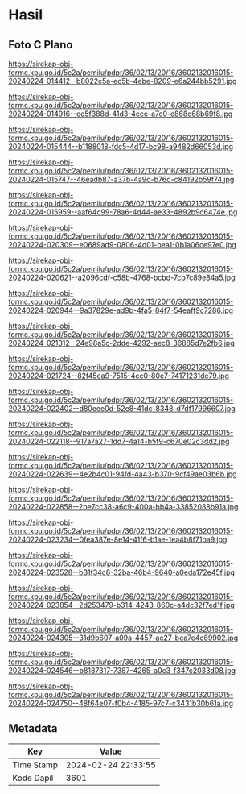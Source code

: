 # Hasil

## Foto C Plano

https://sirekap-obj-formc.kpu.go.id/5c2a/pemilu/pdpr/36/02/13/20/16/3602132016015-20240224-014412--b8022c5a-ec5b-4ebe-8209-e6a244bb5291.jpg

https://sirekap-obj-formc.kpu.go.id/5c2a/pemilu/pdpr/36/02/13/20/16/3602132016015-20240224-014916--ee5f388d-41d3-4ece-a7c0-c868c68b69f8.jpg

https://sirekap-obj-formc.kpu.go.id/5c2a/pemilu/pdpr/36/02/13/20/16/3602132016015-20240224-015444--b1188018-fdc5-4d17-bc98-a9482d66053d.jpg

https://sirekap-obj-formc.kpu.go.id/5c2a/pemilu/pdpr/36/02/13/20/16/3602132016015-20240224-015747--46eadb87-a37b-4a9d-b76d-c84192b59f74.jpg

https://sirekap-obj-formc.kpu.go.id/5c2a/pemilu/pdpr/36/02/13/20/16/3602132016015-20240224-015959--aaf64c99-78a6-4d44-ae33-4892b9c6474e.jpg

https://sirekap-obj-formc.kpu.go.id/5c2a/pemilu/pdpr/36/02/13/20/16/3602132016015-20240224-020309--e0689ad9-0806-4d01-bea1-0b1a06ce97e0.jpg

https://sirekap-obj-formc.kpu.go.id/5c2a/pemilu/pdpr/36/02/13/20/16/3602132016015-20240224-020621--a2096cdf-c58b-4768-bcbd-7cb7c89e84a5.jpg

https://sirekap-obj-formc.kpu.go.id/5c2a/pemilu/pdpr/36/02/13/20/16/3602132016015-20240224-020944--9a37829e-ad9b-4fa5-84f7-54eaff9c7286.jpg

https://sirekap-obj-formc.kpu.go.id/5c2a/pemilu/pdpr/36/02/13/20/16/3602132016015-20240224-021312--24e98a5c-2dde-4292-aec8-36885d7e2fb6.jpg

https://sirekap-obj-formc.kpu.go.id/5c2a/pemilu/pdpr/36/02/13/20/16/3602132016015-20240224-021724--82f45ea9-7515-4ec0-80e7-74171231dc79.jpg

https://sirekap-obj-formc.kpu.go.id/5c2a/pemilu/pdpr/36/02/13/20/16/3602132016015-20240224-022402--d80eee0d-52e8-41dc-8348-d7df17996607.jpg

https://sirekap-obj-formc.kpu.go.id/5c2a/pemilu/pdpr/36/02/13/20/16/3602132016015-20240224-022118--917a7a27-1dd7-4a14-b5f9-c670e02c3dd2.jpg

https://sirekap-obj-formc.kpu.go.id/5c2a/pemilu/pdpr/36/02/13/20/16/3602132016015-20240224-022639--4e2b4c01-94fd-4a43-b370-9cf49ae03b6b.jpg

https://sirekap-obj-formc.kpu.go.id/5c2a/pemilu/pdpr/36/02/13/20/16/3602132016015-20240224-022858--2be7cc38-a6c9-400a-bb4a-33852088b91a.jpg

https://sirekap-obj-formc.kpu.go.id/5c2a/pemilu/pdpr/36/02/13/20/16/3602132016015-20240224-023234--0fea387e-8e14-41f6-b1ae-1ea4b8f71ba9.jpg

https://sirekap-obj-formc.kpu.go.id/5c2a/pemilu/pdpr/36/02/13/20/16/3602132016015-20240224-023528--b31f34c8-32ba-46b4-9640-a0eda172e45f.jpg

https://sirekap-obj-formc.kpu.go.id/5c2a/pemilu/pdpr/36/02/13/20/16/3602132016015-20240224-023854--2d253479-b314-4243-860c-a4dc32f7ed1f.jpg

https://sirekap-obj-formc.kpu.go.id/5c2a/pemilu/pdpr/36/02/13/20/16/3602132016015-20240224-024305--31d9b607-a09a-4457-ac27-bea7e4c69902.jpg

https://sirekap-obj-formc.kpu.go.id/5c2a/pemilu/pdpr/36/02/13/20/16/3602132016015-20240224-024546--b8187317-7387-4265-a0c3-f347c2033d08.jpg

https://sirekap-obj-formc.kpu.go.id/5c2a/pemilu/pdpr/36/02/13/20/16/3602132016015-20240224-024750--48f64e07-f0b4-4185-97c7-c3431b30b61a.jpg


## Metadata

| Key        | Value               |
| ---------- | ------------------- |
| Time Stamp | 2024-02-24 22:33:55 |
| Kode Dapil | 3601                |



